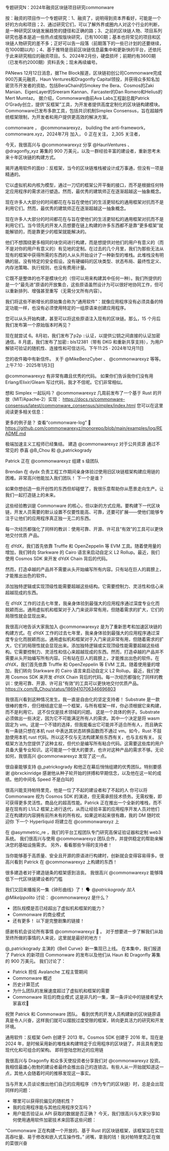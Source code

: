 专题研究N：2024年融资区块链项目研究commonware

按：融资的项目作一个专题研究：1、融资了，说明得到资本界看好，可能是一个好的方向和项目；2、通过研究它们，可以了解外界或圈内人对这个行业的判断，是一种研究区块链发展趋势的捷径和正确的路；3、之前的区块链人物、项目系列研究也基本是追一些热点或按版块研究，已有1000期；基本也将常见的项目和区块链人物研究的差不多；正好可以告一段落（前期落下的一些已计划的还要继续，在1000期以内）；4、基于推特是目前区块链信息最集中和更新快的平台，还依托于此来研究相应的融资项目。5、2024年2月份，硬盘损坏；前期约有3600期（已发布约2000期）资料丢失；现未再续编号。

PANews 12月12日消息，据The Block报道，区块链初创公司Commonware完成900万美元融资，Haun Ventures和Dragonfly Capital领投，并获得众多知名加密货币开发者的资助，包括BeraChain的Smokey the Bera、Cosmos的Zaki Manian、EigenLayer的Sreeram Kannan、Farcaster的Dan Romero和Helius的Mert Mumtaz。
据介绍，Commonware由前Ava Labs工程副总裁Patrick O’Grady创立，提供“反框架”工具，为开发者提供高度定制化的区块链构建模块。Commonware已发布多款工具，包括共识机制Simplex Consensus，旨在超越传统框架限制，为开发者和用户提供更高效的解决方案。

commonware
，
@commonwarexyz，
building the anti-framework，
commonware.xyz，2024年7月 加入，
0 正在关注，
2,305 关注者，


今天，我很高兴与
@commonwarexyz
分享
@HaunVentures
 、 
@dragonfly_xyz
筹集的 900 万美元，以及一群经验丰富的建设者，重新思考未来十年区块链的构建方式。

揭开通用软件的面纱：反框架，当今的区块链堆栈被设计成万事通，但没有一项是精通的。

它以虚拟机和内核为模型，通过一刀切的框架公开平衡的接口，而不是根据任何特定应用程序的需求进行塑造。然而，最优秀的建筑师正在逐渐超越这一抽象概念。

现在许多人大部分的时间都花在与旨在使他们的生活更轻松的通用框架对抗而不是利用它们。然而，最优秀的建筑师正在逐渐超越这一抽象概念。

现在许多人大部分的时间都花在与旨在使他们的生活更轻松的通用框架对抗而不是利用它们。当今领先的开发人员想要在链上构建的许多东西都不是靠“更多框架”就能解锁的，而是靠更少的框架就能解决的。

他们不想围绕更多相同的块空间进行构建，而是想提供对他们的用户有意义的（而不是对你的用户有意义的）有见地的定制。在过去的几个月里，我们为那些无法从现有的框架中获得所需的东西的人从头开始设计了一种新型的堆栈。此堆栈没有明确的层。没有特定的安全假设。没有硬编码的区块类型、状态布局、最终性定义、内存池策略、执行规则，也没有费用计量。

它既不是整体的也不是模块化的（但可以用来构建其中任何一种）。我们所提供的是一个“最先进”原语的开放集合，这些原语虽然设计为可以很好地协同工作，但可以重新排列、增强甚至重写（无需分叉所有内容）。

我们将这些不断增长的原始集合称为“通用软件”：就像应用程序没有必须具备的特定功能一样，也没有必须使用特定的一组原语来创建应用程序。

您可以从头开始构建，甚至可以将这些原语注入现有的区块链。那么，15 个月后我们发布第一个原始版本时再见？

现在就尝试 6。8月初，我们发布了p2p ::认证，以提供公钥之间直接的认证加密通信。8 月底，我们发布了加密:: bls12381（带有 DKG 和重新共享支持），为用户解锁可验证的随机性、连接性和可信访问。下午11:25 · 2024年12月11日

您的收件箱中有新信件。
关于
@MikeBenzCyber
 、 
@commonwarexyz
等等。上午7:10 · 2025年1月3日

@commonwarexyz
有非常有趣且优秀的代码。
如果你们告诉我你们没有用 Erlang/Elixir/Gleam 写过代码，我才不信呢。它们非常相似。

想和 Simplex 一起玩吗？
@commonwarexyz
几周前发布了一个基于 Rust 的开放（MIT/Apache-2）实现：
https://docs.rs/commonware-consensus/latest/commonware_consensus/simplex/index.html
您可以在这里阅读更多相关信息：

更多的例子是？
查看“commonware-log” 👀
https://github.com/commonwarexyz/monorepo/blob/main/examples/log/README.md

极端加速主义工程师已经集结。
建造
@commonwarexyz
对于公共资源
通过不常见的
恭喜
@B_Chou
和
@_patrickogrady

Patrick 正在
@commonwarexyz
组建 s 级团队

Brendan 在 dydx 负责工程工作期间亲身体验过使用旧区块链框架构建应用链的困难。非常高兴他能加入我们团队！
下一个是谁？

如果你想创造一些开创性的东西但却碰壁了，我很乐意帮助你从愿景走向生产。让我们一起打造链上的未来。

这些经验教训是 Commonware 的核心，但以新的方式应用。要构建下一代区块链，开发人员需要的默认设置不仅要性能高、可靠，还要可扩展——使他们能够专注于让他们的应用程序真正独一无二的东西。

每一次经历都强化了同样的教训：使用可靠、开源、许可且“有效”的工具可以更快地交付优质
产品。

在 dYdX，我们首先依靠 Truffle 和 OpenZeppelin 等 EVM 工具。随着使用量的增加，我们转向 Starkware 的 Cairo 语言来启动自定义 L2 Rollup。最近，我们使用 Cosmos SDK 来开发 dYdX Chain 背后的代码。

然而，打造卓越的产品并不需要从头开始编写所有内容。只有站在巨人的肩膀上，才能推出出色的软件。

添加独特逻辑或实现顶级性能需要超越这些结构。它需要控制力、灵活性和信心来超越现成的东西。

在 dYdX 工作的过去七年里，我亲身体验到最强大的应用程序通过深度专业化而脱颖而出。通用虚拟机和框架对于入门来说非常有用，但随着需求的扩大，它们的局限性就会显现出来。

我很高兴地告诉大家我加入
@commonwarexyz
是为了重新思考和加速区块链的构建方式。在 dYdX 工作的过去七年里，我亲身体验到最强大的应用程序通过深度专业化而脱颖而出。通用虚拟机和框架对于入门来说非常有用，但随着需求的扩大，它们的局限性就会显现出来。添加独特逻辑或实现顶级性能需要超越这些结构。它需要控制力、灵活性和信心来超越现成的东西。然而，打造卓越的产品并不需要从头开始编写所有内容。只有站在巨人的肩膀上，才能推出出色的软件。在 dYdX，我们首先依靠 Truffle 和 OpenZeppelin 等 EVM 工具。随着使用量的增加，我们转向 Starkware 的 Cairo 语言来启动自定义 L2 Rollup。最近，我们使用 Cosmos SDK 来开发 dYdX Chain 背后的代码。每一次经历都强化了同样的教训：使用可靠、开源、许可且“有效”的工具可以更快地交付优质产品。https://x.com/B_Chou/status/1869410706346696803

我很高兴看到这种情况发生。我一直是自由化的坚定支持者！
Substrate 是一款很棒的套件，但归根结底它是一个框架，与所有框架一样，你必须根据它来构建，而不是利用它。
这不仅仅是技术领域的问题。
这是一个具体的例子。Substrate 必须做出一些决定，因为它不可能满足所有人的需求。其中一个决定是将 wasm 固定为 vm。这是一个不错的选择，但我能看出它可能并不适合所有人，而且确实有一条链只想在本机 rust 中表达其状态转换函数而不通过 vm。如今，Rust 不鼓励使用本机 rust 代码。所以这不仅与无法构建某些东西有关，也与主权有关。
反框架方法为您提供了这种主权，但代价是编写所有粘合代码。这需要这些库的用户具备大量专业知识。这可能是一个很大的要求，也许对这种产品的需求不够。无论如何，我很高兴
@commonwarexyz
发现了这一点。

很自豪能够支持
@_patrickogrady
和他正在幕后悄悄组建的优秀团队。特别要感谢
@brxckinridge
感谢他从种子轮开始的拼搏和早期信念，以及他在这一轮的成绩。他的中间名 Speed 不是白叫的

很高兴能支持帕特里克，他是一位了不起的建设者和了不起的人
你可以将 Commonware 视为 Cosmos SDK 的演进，但无需承担技术债务。无需权衡，即可获得更多灵活性。商品化的超高性能。Patrick 正在推出一个全新的堆栈，而不是在现有的 L1/L2 框架上进行迭代，从而让经验丰富的应用程序开发人员对他们正在构建的内容拥有前所未有的所有权。如果这听起来很有趣，我的 DM 随时欢迎你
下一个 Hyperliquid 将建立在
@commonwarexyz
上

在
@asymmetric_re
 ，我们的平台工程团队专门研究高保证验证器和定制 web3 系统。
我们很高兴与使用
@commonwarexyz
团队合作，并提供稳定的帮助来解决您的基础设施需求。
另外，看看那些乍得的支持者！

当你能够基于高质量、安全且开源的原语进行构建时，创新就会变得容易得多。很高兴看到 Patrick 在
@commonwarexyz
上构建的东西！

很多建造者对于建造链条的框架感到沮丧。
我很高兴
@commonwarexyz
能够降低下一代区块链建设者的门槛

我们又回来播报另一集《钟形曲线》了！ 🗣️ 
@_patrickogrady
加入
@MikeIppolito_
讨论：
@commonwarexyz
是什么？
- 团队规模是否已经超出了虚拟机和框架的能力？
- Commonware 的商业模式
- 还有更多！
以下是完整剧集的链接！ 

感谢有机会谈论所有事情
@commonwarexyz
 🙏 。
对于想要进一步了解我们从始至终所做的事情的人来说，这里就是最好的地方！

@_patrickogrady
主演的《Bell Curve》新一集现已上线。
在本集中，我们报道了 Patrick 的新项目 Commonware 的发布以及他们从 Haun 和 Dragonfly 筹集的 900 万美元。
我们讨论了：
- Patrick 担任 Avalanche 工程主管期间
- Commonware 概述
- 历史计算范式
- 为什么团队的发展速度超过了虚拟机和框架的需要
- Commonware 背后的商业模式
这是非凡的一集，第一条评论中的链接希望大家喜欢🙏

祝贺 Patrick 和 Commonware 团队。
看到优秀的开发人员构建新的区块链原语真是令人兴奋，这样我们就可以摆脱过度受限的框架，转向更具活力的研究和开发环境。

通用软件：反框架
Geth 创建于 2013 年。Cosmos SDK 创建于 2016 年。现在是 2024 年，是时候采用新的堆栈来构建特定于应用程序的区块链了，并且具有更加现代化和可组合的架构。
即将登陆您附近的应用链

我很高兴与 Dragonfly 和众多天使投资者分享我们对
@commonwarexyz
投资。
我相信最雄心勃勃的建设者最终会推出自己的连锁店。有些人从一开始就知道这一点，其他人会随着时间的推移发现这一事实。

当与开发人员谈论推出他们自己的应用程序（作为专门的区块链）时，总是会出现同样的问题：
* 哪里可以获得抗偏见的随机性？
* 我的应用程序能与其他应用程序交互吗？
* 用户能否验证从 API 获取的数据是否正确？
今天，我们很高兴与大家分享如何使用通用软件加密技术来回答这些问题：

“Commonware 正在构建一个开放的、基于 Rust 的区块链框架，该框架旨在实现高吞吐量、易于修改和嵌入式互操作性。”
闭嘴，拿我的钱！我对帕特里克正在做的菜很兴奋